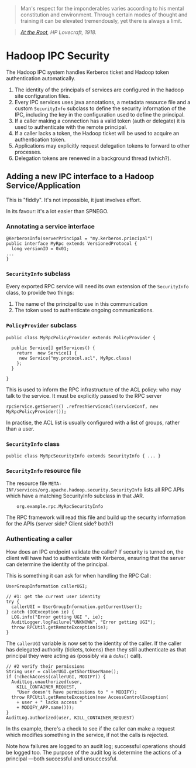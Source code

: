 <!---
  Licensed under the Apache License, Version 2.0 (the "License");
  you may not use this file except in compliance with the License.
  You may obtain a copy of the License at
  
   http://www.apache.org/licenses/LICENSE-2.0
  
  Unless required by applicable law or agreed to in writing, software
  distributed under the License is distributed on an "AS IS" BASIS,
  WITHOUT WARRANTIES OR CONDITIONS OF ANY KIND, either express or implied.
  See the License for the specific language governing permissions and
  limitations under the License. See accompanying LICENSE file.
-->


> Man's respect for the imponderables varies according to his mental constitution and environment. Through certain modes of thought and training it can be elevated tremendously, yet there is always a limit.

> *[At the Root](https://en.wikisource.org/wiki/At_the_Root), HP Lovecraft, 1918.*

# Hadoop IPC Security

The Hadoop IPC system handles Kerberos ticket and Hadoop token authentication automatically.

1. The identity of the principals of services are configured in the hadoop site configuration
files.
1. Every IPC services uses java annotations, a metadata resource file and a custom `SecurityInfo`
subclass to define the security information of the IPC, including the key in the configuration
used to define the principal.
1. If a caller making a connection has a valid token (auth or delegate) it is used
to authenticate with the remote principal.
1. If a caller lacks a token, the Hadoop ticket will be used to acquire an authentication
token.
1. Applications may explicitly request delegation tokens to forward to other processes.
1. Delegation tokens are renewed in a background thread (which?).

## Adding a new IPC interface to a Hadoop Service/Application

This is "fiddly". It's not impossible, it just involves effort.

In its favour: it's a lot easier than SPNEGO.

### Annotating a service interface

```
@KerberosInfo(serverPrincipal = "my.kerberos.principal")
public interface MyRpc extends VersionedProtocol {
  long versionID = 0x01;
...
}
```

### `SecurityInfo` subclass

Every exported RPC service will need its own extension of the `SecurityInfo` class, to provide two things:

1. The name of the principal to use in this communication
1. The token used to authenticate ongoing communications.

### `PolicyProvider` subclass


```
public class MyRpcPolicyProvider extends PolicyProvider {

  public Service[] getServices() {
    return  new Service[] {
     new Service("my.protocol.acl", MyRpc.class)
    };
  }

}

```

 This is used to inform the RPC infrastructure of the ACL policy: who may talk to the service. It must be explicitly passed to the RPC server

```
rpcService.getServer() .refreshServiceAcl(serviceConf, new MyRpcPolicyProvider());
```

In practise, the ACL list is usually configured with a list of groups, rather than a user.

### `SecurityInfo` class 

```
public class MyRpcSecurityInfo extends SecurityInfo { ... }

```

### `SecurityInfo` resource file

The resource file `META-INF/services/org.apache.hadoop.security.SecurityInfo` lists all RPC APIs which have a matching SecurityInfo subclass in that JAR.

		org.example.rpc.MyRpcSecurityInfo

The RPC framework will read this file and build up the security information for the APIs (server side? Client side? both?)


### Authenticating a caller

How does an IPC endpoint validate the caller? If security is turned on,
the client will have had to authenticate with Kerberos, ensuring that
the server can determine the identity of the principal. 

This is something it can ask for when handling the RPC Call:

```
UserGroupInformation callerUGI;

// #1: get the current user identity
try {
  callerUGI = UserGroupInformation.getCurrentUser();
} catch (IOException ie) {
  LOG.info("Error getting UGI ", ie);
  AuditLogger.logFailure("UNKNOWN", "Error getting UGI");
  throw RPCUtil.getRemoteException(ie);
}
```
    
The `callerUGI` variable is now set to the identity of the caller. If the caller
has delegated authority (tickets, tokens) then they still authenticate as
that principal they were acting as (possibly via a `doAs()` call).
    

```
// #2 verify their permissions
String user = callerUGI.getShortUserName();
if (!checkAccess(callerUGI, MODIFY)) {
  AuditLog.unauthorized(user,
    KILL_CONTAINER_REQUEST,
    "User doesn't have permissions to " + MODIFY);
  throw RPCUtil.getRemoteException(new AccessControlException(
    + user + " lacks access "
    + MODIFY_APP.name()));
}
AuditLog.authorized(user, KILL_CONTAINER_REQUEST)
```

In ths example, there's a check to see if the caller can make a request which modifies
something in the service, if not the calls is rejected.

Note how failures are logged to an audit log; successful operations should be logged too.
The purpose of the audit log is determine the actions of a principal —both successful
and unsuccessful.
